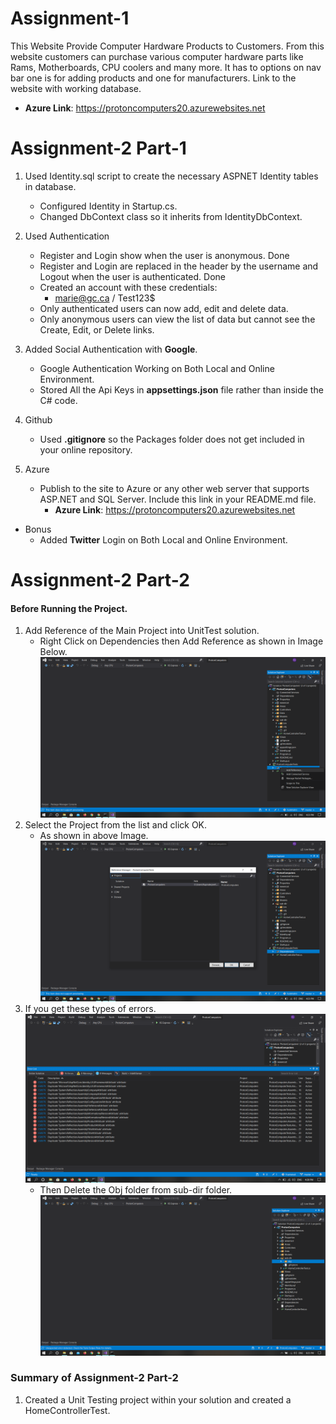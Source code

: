 ﻿# Assignment-1
This Website Provide Computer Hardware Products to Customers. From this website customers can purchase various computer hardware parts like Rams, Motherboards, CPU coolers and many more.
It has to options on nav bar one is for adding products and one for manufacturers. Link to the website with working database.
- **Azure Link**: https://protoncomputers20.azurewebsites.net
# Assignment-2 Part-1
1. Used Identity.sql script to create the necessary ASPNET Identity tables in database.
   - Configured Identity in Startup.cs.
   - Changed DbContext class so it inherits from IdentityDbContext.

2. Used Authentication 
   - Register and Login show when the user is anonymous. Done
   - Register and Login are replaced in the header by the username and Logout when the user is authenticated. Done 
   - Created an account with these credentials:
     - marie@gc.ca / Test123$
   - Only authenticated users can now add, edit and delete data.
   - Only anonymous users can view the list of data but cannot see the Create, Edit, or Delete links.

3. Added Social Authentication with **Google**.
   - Google Authentication Working on Both Local and Online Environment.
   - Stored All the Api Keys in **appsettings.json** file rather than inside the C# code.

4. Github
   - Used **.gitignore** so the Packages folder does not get included in your online repository.

5. Azure
   - Publish to the site to Azure or any other web server that supports ASP.NET and SQL Server. Include this link in your README.md file.
     - **Azure Link**: https://protoncomputers20.azurewebsites.net
- Bonus
  - Added **Twitter** Login on Both Local and Online Environment.

# Assignment-2 Part-2

#### Before Running the Project.
1. Add Reference of the Main Project into UnitTest solution.
   - Right Click on Dependencies then Add Reference as shown in Image Below.
![Step 1 Image](wwwroot/screenshots/Step1.png)
2. Select the Project from the list and click OK.
   - As shown in above Image.
![Step 2 Image](wwwroot/screenshots/Step2.png) 
3. If you get these types of errors.
![Step 3 Image](wwwroot/screenshots/Step3.png)
   - Then Delete the Obj folder from sub-dir folder. 
![Step 4 Image](wwwroot/screenshots/Step4.png) 
### Summary of Assignment-2 Part-2
1. Created a Unit Testing project within your solution and created a HomeControllerTest.
   